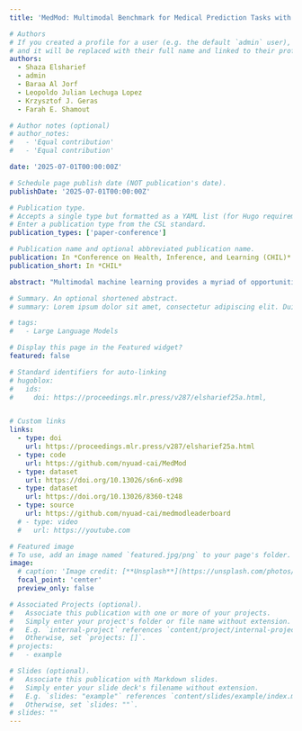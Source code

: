 ```yaml
---
title: 'MedMod: Multimodal Benchmark for Medical Prediction Tasks with Electronic Health Records and Chest X-Ray Scans'

# Authors
# If you created a profile for a user (e.g. the default `admin` user), write the username (folder name) here
# and it will be replaced with their full name and linked to their profile.
authors:
  - Shaza Elsharief 
  - admin 
  - Baraa Al Jorf
  - Leopoldo Julian Lechuga Lopez
  - Krzysztof J. Geras
  - Farah E. Shamout 

# Author notes (optional)
# author_notes:
#   - 'Equal contribution'
#   - 'Equal contribution'

date: '2025-07-01T00:00:00Z'

# Schedule page publish date (NOT publication's date).
publishDate: '2025-07-01T00:00:00Z'

# Publication type.
# Accepts a single type but formatted as a YAML list (for Hugo requirements).
# Enter a publication type from the CSL standard.
publication_types: ['paper-conference']

# Publication name and optional abbreviated publication name.
publication: In *Conference on Health, Inference, and Learning (CHIL)*
publication_short: In *CHIL*

abstract: "Multimodal machine learning provides a myriad of opportunities for developing models that integrate multiple modalities and mimic decision-making in the real-world, such as in medical settings. However, benchmarks involving multimodal medical data are scarce, especially routinely collected modalities such as Electronic Health Records (EHR) and Chest X-ray images (CXR). To contribute towards advancing multimodal learning in tackling real-world prediction tasks, we present MedMod, a multimodal medical benchmark with EHR and CXR using publicly available datasets MIMIC-IV and MIMIC-CXR, respectively. MedMod comprises five clinical prediction tasks: clinical conditions, in-hospital mortality, decompensation, length of stay, and radiological findings. We extensively evaluate several multimodal supervised learning models and self-supervised learning frameworks, making all of our code and models open-source."

# Summary. An optional shortened abstract.
# summary: Lorem ipsum dolor sit amet, consectetur adipiscing elit. Duis posuere tellus ac convallis placerat. Proin tincidunt magna sed ex sollicitudin condimentum.

# tags:
#   - Large Language Models

# Display this page in the Featured widget?
featured: false

# Standard identifiers for auto-linking
# hugoblox:
#   ids:
#     doi: https://proceedings.mlr.press/v287/elsharief25a.html,


# Custom links
links:
  - type: doi
    url: https://proceedings.mlr.press/v287/elsharief25a.html
  - type: code
    url: https://github.com/nyuad-cai/MedMod
  - type: dataset
    url: https://doi.org/10.13026/s6n6-xd98
  - type: dataset
    url: https://doi.org/10.13026/8360-t248
  - type: source
    url: https://github.com/nyuad-cai/medmodleaderboard
  # - type: video
  #   url: https://youtube.com

# Featured image
# To use, add an image named `featured.jpg/png` to your page's folder.
image:
  # caption: 'Image credit: [**Unsplash**](https://unsplash.com/photos/pLCdAaMFLTE)'
  focal_point: 'center'
  preview_only: false

# Associated Projects (optional).
#   Associate this publication with one or more of your projects.
#   Simply enter your project's folder or file name without extension.
#   E.g. `internal-project` references `content/project/internal-project/index.md`.
#   Otherwise, set `projects: []`.
# projects:
#   - example

# Slides (optional).
#   Associate this publication with Markdown slides.
#   Simply enter your slide deck's filename without extension.
#   E.g. `slides: "example"` references `content/slides/example/index.md`.
#   Otherwise, set `slides: ""`.
# slides: ""
---
```


<!-- {{% callout note %}}
Click the _Cite_ button above to demo the feature to enable visitors to import publication metadata into their reference management software.
{{% /callout %}}

{{% callout note %}}
Create your slides in Markdown - click the _Slides_ button to check out the example.
{{% /callout %}}

Add the publication's **full text** or **supplementary notes** here. You can use rich formatting such as including [code, math, and images](https://docs.hugoblox.com/content/writing-markdown-latex/). -->
